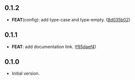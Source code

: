 ## 0.1.2

 - **FEAT**(config): add type-case and type-empty. ([8d035b02](https://github.com/hyiso/commitlint/commit/8d035b02f3190f501dc54b547cea31786b099abc))

## 0.1.1

 - **FEAT**: add documentation link. ([f95daef4](https://github.com/hyiso/commitlint/commit/f95daef42cf69e0d1b612e57d7ad18baa4bfef6d))

## 0.1.0

- Initial version.
